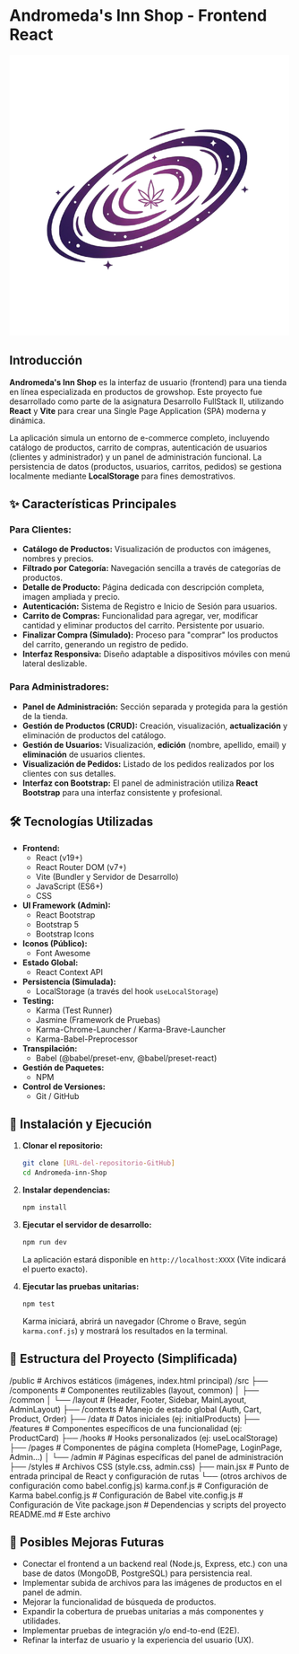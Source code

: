 # Andromeda's Inn Shop - Frontend React

![Andromeda Logo](public/images/Andromeda-Logo.png)

## Introducción

**Andromeda's Inn Shop** es la interfaz de usuario (frontend) para una tienda en línea especializada en productos de growshop. Este proyecto fue desarrollado como parte de la asignatura Desarrollo FullStack II, utilizando **React** y **Vite** para crear una Single Page Application (SPA) moderna y dinámica.

La aplicación simula un entorno de e-commerce completo, incluyendo catálogo de productos, carrito de compras, autenticación de usuarios (clientes y administrador) y un panel de administración funcional. La persistencia de datos (productos, usuarios, carritos, pedidos) se gestiona localmente mediante **LocalStorage** para fines demostrativos.

## ✨ Características Principales

### Para Clientes:

* **Catálogo de Productos:** Visualización de productos con imágenes, nombres y precios.
* **Filtrado por Categoría:** Navegación sencilla a través de categorías de productos.
* **Detalle de Producto:** Página dedicada con descripción completa, imagen ampliada y precio.
* **Autenticación:** Sistema de Registro e Inicio de Sesión para usuarios.
* **Carrito de Compras:** Funcionalidad para agregar, ver, modificar cantidad y eliminar productos del carrito. Persistente por usuario.
* **Finalizar Compra (Simulado):** Proceso para "comprar" los productos del carrito, generando un registro de pedido.
* **Interfaz Responsiva:** Diseño adaptable a dispositivos móviles con menú lateral deslizable.

### Para Administradores:

* **Panel de Administración:** Sección separada y protegida para la gestión de la tienda.
* **Gestión de Productos (CRUD):** Creación, visualización, **actualización** y eliminación de productos del catálogo.
* **Gestión de Usuarios:** Visualización, **edición** (nombre, apellido, email) y **eliminación** de usuarios clientes.
* **Visualización de Pedidos:** Listado de los pedidos realizados por los clientes con sus detalles.
* **Interfaz con Bootstrap:** El panel de administración utiliza **React Bootstrap** para una interfaz consistente y profesional.

## 🛠️ Tecnologías Utilizadas

* **Frontend:**
    * React (v19+)
    * React Router DOM (v7+)
    * Vite (Bundler y Servidor de Desarrollo)
    * JavaScript (ES6+)
    * CSS
* **UI Framework (Admin):**
    * React Bootstrap
    * Bootstrap 5
    * Bootstrap Icons
* **Iconos (Público):**
    * Font Awesome
* **Estado Global:**
    * React Context API
* **Persistencia (Simulada):**
    * LocalStorage (a través del hook `useLocalStorage`)
* **Testing:**
    * Karma (Test Runner)
    * Jasmine (Framework de Pruebas)
    * Karma-Chrome-Launcher / Karma-Brave-Launcher
    * Karma-Babel-Preprocessor
* **Transpilación:**
    * Babel (@babel/preset-env, @babel/preset-react)
* **Gestión de Paquetes:**
    * NPM
* **Control de Versiones:**
    * Git / GitHub

## 🚀 Instalación y Ejecución

1.  **Clonar el repositorio:**
    ```bash
    git clone [URL-del-repositorio-GitHub]
    cd Andromeda-inn-Shop
    ```

2.  **Instalar dependencias:**
    ```bash
    npm install
    ```

3.  **Ejecutar el servidor de desarrollo:**
    ```bash
    npm run dev
    ```
    La aplicación estará disponible en `http://localhost:XXXX` (Vite indicará el puerto exacto).

4.  **Ejecutar las pruebas unitarias:**
    ```bash
    npm test
    ```
    Karma iniciará, abrirá un navegador (Chrome o Brave, según `karma.conf.js`) y mostrará los resultados en la terminal.

## 📁 Estructura del Proyecto (Simplificada)
/public # Archivos estáticos (imágenes, index.html principal) /src ├── /components # Componentes reutilizables (layout, common) │ ├── /common │ └── /layout # (Header, Footer, Sidebar, MainLayout, AdminLayout) ├── /contexts # Manejo de estado global (Auth, Cart, Product, Order) ├── /data # Datos iniciales (ej: initialProducts) ├── /features # Componentes específicos de una funcionalidad (ej: ProductCard) ├── /hooks # Hooks personalizados (ej: useLocalStorage) ├── /pages # Componentes de página completa (HomePage, LoginPage, Admin...) │ └── /admin # Páginas específicas del panel de administración ├── /styles # Archivos CSS (style.css, admin.css) ├── main.jsx # Punto de entrada principal de React y configuración de rutas └── (otros archivos de configuración como babel.config.js) karma.conf.js # Configuración de Karma babel.config.js # Configuración de Babel vite.config.js # Configuración de Vite package.json # Dependencias y scripts del proyecto README.md # Este archivo
## 🔮 Posibles Mejoras Futuras

* Conectar el frontend a un backend real (Node.js, Express, etc.) con una base de datos (MongoDB, PostgreSQL) para persistencia real.
* Implementar subida de archivos para las imágenes de productos en el panel de admin.
* Mejorar la funcionalidad de búsqueda de productos.
* Expandir la cobertura de pruebas unitarias a más componentes y utilidades.
* Implementar pruebas de integración y/o end-to-end (E2E).
* Refinar la interfaz de usuario y la experiencia del usuario (UX).
